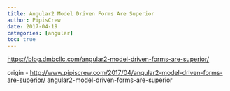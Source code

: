 ```yaml
---
title: Angular2 Model Driven Forms Are Superior
author: PipisCrew
date: 2017-04-19
categories: [angular]
toc: true
---
```


https://blog.dmbcllc.com/angular2-model-driven-forms-are-superior/

origin - http://www.pipiscrew.com/2017/04/angular2-model-driven-forms-are-superior/ angular2-model-driven-forms-are-superior